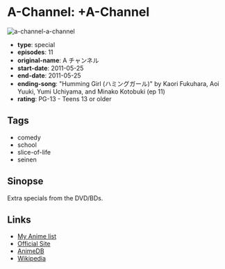 # A-Channel: +A-Channel

![a-channel-a-channel](https://cdn.myanimelist.net/images/anime/9/29573.jpg)

-   **type**: special
-   **episodes**: 11
-   **original-name**: A チャンネル
-   **start-date**: 2011-05-25
-   **end-date**: 2011-05-25
-   **ending-song**: "Humming Girl (ハミングガール)" by Kaori Fukuhara, Aoi Yuuki, Yumi Uchiyama, and Minako Kotobuki (ep 11)
-   **rating**: PG-13 - Teens 13 or older

## Tags

-   comedy
-   school
-   slice-of-life
-   seinen

## Sinopse

Extra specials from the DVD/BDs.

## Links

-   [My Anime list](https://myanimelist.net/anime/10737/A-Channel___A-Channel)
-   [Official Site](http://www.a-ch.jp/)
-   [AnimeDB](http://anidb.info/perl-bin/animedb.pl?show=anime&aid=8107)
-   [Wikipedia](http://ja.wikipedia.org/wiki/Aチャンネル)
